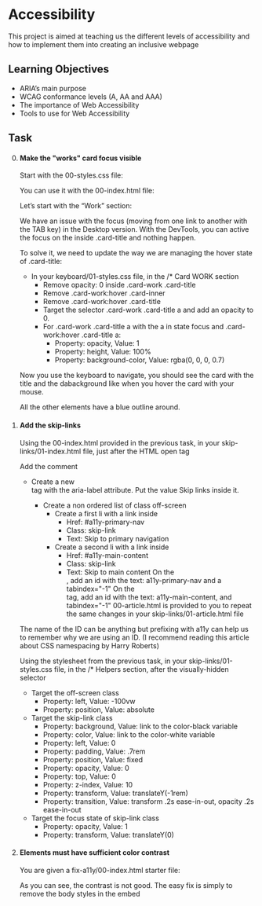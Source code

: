 # Accessibility
This project is aimed at teaching us the different levels of accessibility and how to implement them into creating an inclusive webpage

## Learning Objectives
- ARIA’s main purpose
- WCAG conformance levels (A, AA and AAA)
- The importance of Web Accessibility
- Tools to use for Web Accessibility

## Task
0. #### Make the "works" card focus visible
    Start with the 00-styles.css file:

    You can use it with the 00-index.html file:
    
    Let’s start with the “Work” section:

    We have an issue with the focus (moving from one link to another with the TAB key) in the Desktop version. With the DevTools, you can active the focus on the <a> inside .card-title and nothing happen.

    To solve it, we need to update the way we are managing the hover state of .card-title:

    - In your keyboard/01-styles.css file, in the /* Card WORK section
        - Remove opacity: 0 inside .card-work .card-title
        - Remove .card-work:hover .card-inner
        - Remove .card-work:hover .card-title
        - Target the selector .card-work .card-title a and add an opacity to 0.
        - For .card-work .card-title a with the a in state focus and .card-work:hover .card-title a:
            - Property: opacity, Value: 1
            - Property: height, Value: 100%
            - Property: background-color, Value: rgba(0, 0, 0, 0.7)

    Now you use the keyboard to navigate, you should see the card with the title and the dabackground like when you hover the card with your mouse.

    All the other elements have a blue outline around.
1. #### Add the skip-links
    Using the 00-index.html provided in the previous task, in your skip-links/01-index.html file, just after the <body> HTML open tag

    Add the <!-- Skip links --> comment
    - Create a new <nav> tag with the aria-label attribute. Put the value Skip links inside it.
        - Create a non ordered list of class off-screen
            - Create a first li with a link inside
                - Href: #a11y-primary-nav
                - Class: skip-link
                - Text: Skip to primary navigation
            - Create a second li with a link inside
                - Href: #a11y-main-content
                - Class: skip-link
                - Text: Skip to main content
    On the <nav class="navbar-menu">, add an id with the text: a11y-primary-nav and a tabindex="-1"
    On the <main> tag, add an id with the text: a11y-main-content, and tabindex="-1"
    00-article.html is provided to you to repeat the same changes in your skip-links/01-article.html file

    The name of the ID can be anything but prefixing with a11y can help us to remember why we are using an ID. (I recommend reading this article about CSS namespacing by Harry Roberts)

    Using the stylesheet from the previous task, in your skip-links/01-styles.css file, in the /* Helpers section, after the visually-hidden selector
    - Target the off-screen class
        - Property: left, Value: -100vw
        - Property: position, Value: absolute
    - Target the skip-link class
        - Property: background, Value: link to the color-black variable
        - Property: color, Value: link to the color-white variable
        - Property: left, Value: 0
        - Property: padding, Value: .7rem
        - Property: position, Value: fixed
        - Property: opacity, Value: 0
        - Property: top, Value: 0
        - Property: z-index, Value: 10
        - Property: transform, Value: translateY(-1rem)
        - Property: transition, Value: transform .2s ease-in-out, opacity .2s ease-in-out
    - Target the focus state of skip-link class
        - Property: opacity, Value: 1
        - Property: transform, Value: translateY(0)
2. #### Elements must have sufficient color contrast
    You are given a fix-a11y/00-index.html starter file:

    As you can see, the contrast is not good. The easy fix is simply to remove the body styles in the embed <style>. Do this in your fix-a11y/01-index.html file. In a real case, you could use the Contrast Ratio section of the Color Picker.

    Check with Axe to ensure the issue is fixed.

    Rendering the page should display something like this:
![Page_Render](images/6ca4565a4d207b00f718.png)
3. #### Documents must have <title> element to aid in navigation
    Taking your code from the previous task, in your fix-a11y/02-index.html file

    Add a title: Homepage - A fake website

    Check with Axe to ensure the issue is fixed
![homepage_image](images/4c0ba151685ae5b2c801.png)
4. #### <html> element must have a lang attribute
    Taking your code from the previous task, in your fix-a11y/03-index.html file

    On the html tag, add the attribute lang with the en value.

    Check with Axe to ensure the issue is fixed.
5. #### Images must have alternate text
    Taking your code from the previous task, in your fix-a11y/04-index.html file
    - Locate the img that points to the logo.png
        - Add an alt attribute with the text Name of the logo
    - Locate the img that points to the hero-img.png
        - Add an empty alt (decorative image)
6. #### Form elements must have labels
    Taking your code from the previous task, in your fix-a11y/05-index.html file, locate the form
    - Add a label just before the input
        - Class: visually-hidden
        - For: email
    - On the input
        - Add an id: email
    Axe tells use that the issue is solved. But actually, some elements should be fixed for better accessibility and usability.
    - We can change the type from text to email
    - Add the attribute autocomplete with the value email
    - Add the required attribute and the aria-required="true"
    - Change the a to be a button
    - We can remove the placeholder as it doesn’t add any value
    We don’t have any error handling in our example, that should exist on the front-end / back-end side.
7. #### Links must have discernible text
    In your fix-a11y/06-index.html file
    - Locate thefacebook-icon and add an aria-label on the a with the text Facebook
    - Locate the twitter-icon and add an aria-label on the a with the text Twitter
    Links should never be empty, in our case, we are using a font (like Font Awesome) to generate icons.
8. #### Zooming and scaling must not be disabled
    In your fix-a11y/07-index.html file
    Locate the meta viewport and remove user-scalable=no
9. #### Heading levels should only increase by one and all page content must be contained by landmarks
You can install the headingsMap extension to have a visual representation of your headings.

Taking your code from the previous task, in your fix-a11y/08-index.html file
- Like our Techium project, we are going to create an h1 just after the <div class="header"> closing tag. (The h1 will be sibling to the <div class="header"> div)
    - Text: Homepage
- Change <h6>This is me</h6> to be <h2>This is me</h2>
- Change <h1>Philip Gilbert</h1> to be <span>Philip Gilbert</span>
- Change <h6>About Me</h6> to be <h2>About Me</h2>
- Change <h1>Personal Details</h1> to be <span>Personal Details</span>
- Change <h1>My Offered Services</h1> to be <h2>My Offered Services</h2>
- Change <h4>Web Design</h4> to be <h3>Web Design</h3>
- Change <h4>Web Development</h4> to be <h3>Web Development</h3>
- Change <h1 class="counter">2536</h1> to be <span class="counter">2536</span>
- Change <h1 class="counter">6784</h1> to be <span class="counter">6784</span>
- Change <h1>Client's Feedback About Me</h1> to be <h2>Client's Feedback About Me</h2>
- Change <h4>Harriet Maxwell</h4> to be <span>Harriet Maxwell</span>
- Change <h1>Choose Your Plan</h1> to be <h2>Choose Your Plan</h2>
- Change <h1>01</h1> to be <h3>01</h3>
- Change <h1>$199.00</h1> to be <span>$199.00</span>
- Change <h4>About Me</h4> to be <span>About Me</span>
- Change <h4>Newsletter</h4> to be <span>Newsletter</span>
- Change <h4>Follow Me</h4> to be <span>Follow Me</span>
Fixing wrong headings is not an easy task. Headings represent the outline of your content. Like the table of contents in a book, headings should help to understand what is inside your page.

Always ask yourself if that word or sentence would make sense for anybody visiting your website.
10. #### Document must have one main landmark
You can install the Landmarks extension to visually locate the landmarks on your pages.

Taking your code from the previous task, in your fix-a11y/09-index.html file
- Locate the header class and convert that <div> into a <header> tag (only change the tag, no need to change or remove other attributes in the tag)
- Convert the <div class='nav'> into a <nav> element (only change the tag, no need to change or remove other attributes in the tag)
- Wrap everything from the <h1>Homepage</h1> to before the <div class="footer"> in a <main> tag.
- Locate the footer class and transform the div to a <footer> (only change the tag, no need to change or remove other attributes in the tag)
- Locate all divs with the section class, and update divs to be <section> (only change the tag, no need to change or remove other attributes in the tag). Except the one with the Projects Completed text. Sections should have headings, we don’t have one anymore.
If you open the landmarks extension, you should see the landmarks showing.

Tip
Remember that header, section, footer etc contain a default role (=landmarks).

All automated issues are now solved! You fixed around 50% of accessibility issues. The rest are manual issues, tested using screen-reading tools or just reading the code.